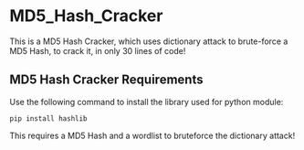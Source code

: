 # MD5_Hash_Cracker
This is a MD5 Hash Cracker, which uses dictionary attack to brute-force a MD5 Hash, to crack it, in only 30 lines of code!

## MD5 Hash Cracker Requirements
Use the following command to install the library used for python module:
```
pip install hashlib
```
This requires a MD5 Hash and a wordlist to bruteforce the dictionary attack!

